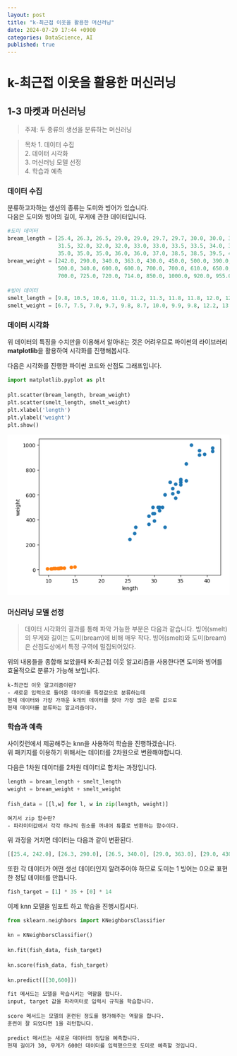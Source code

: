```yaml
---
layout: post
title: "k-최근접 이웃을 활용한 머신러닝"
date: 2024-07-29 17:44 +0900
categories: DataScience, AI
published: true
---
```


k-최근접 이웃을 활용한 머신러닝
===

## 1-3 마켓과 머신러닝

> 주제: 두 종류의 생선을 분류하는 머신러닝

> 목차
    1. 데이터 수집  
    2. 데이터 시각화  
    3. 머신러닝 모델 선정  
    4. 학습과 예측  

### 데이터 수집  

분류하고자하는 생선의 종류는 도미와 빙어가 있습니다.  
다음은 도미와 빙어의 길이, 무게에 관한 데이터입니다.  

```python
#도미 데이터
bream_length = [25.4, 26.3, 26.5, 29.0, 29.0, 29.7, 29.7, 30.0, 30.0, 30.7, 31.0, 31.0,
                31.5, 32.0, 32.0, 32.0, 33.0, 33.0, 33.5, 33.5, 34.0, 34.0, 34.5, 35.0,
                35.0, 35.0, 35.0, 36.0, 36.0, 37.0, 38.5, 38.5, 39.5, 41.0, 41.0]
bream_weight = [242.0, 290.0, 340.0, 363.0, 430.0, 450.0, 500.0, 390.0, 450.0, 500.0, 475.0, 500.0,
                500.0, 340.0, 600.0, 600.0, 700.0, 700.0, 610.0, 650.0, 575.0, 685.0, 620.0, 680.0,
                700.0, 725.0, 720.0, 714.0, 850.0, 1000.0, 920.0, 955.0, 925.0, 975.0, 950.0]

#빙어 데이터
smelt_length = [9.8, 10.5, 10.6, 11.0, 11.2, 11.3, 11.8, 11.8, 12.0, 12.2, 12.4, 13.0, 14.3, 15.0]
smelt_weight = [6.7, 7.5, 7.0, 9.7, 9.8, 8.7, 10.0, 9.9, 9.8, 12.2, 13.4, 12.2, 19.7, 19.9]
```

### 데이터 시각화

위 데이터의 특징을 수치만을 이용해서 알아내는 것은 어려우므로 파이썬의 라이브러리 **matplotlib**을 활용하여
시각화를 진행해봅시다.  

다음은 시각화를 진행한 파이썬 코드와 산점도 그래프입니다.

```python
import matplotlib.pyplot as plt

plt.scatter(bream_length, bream_weight)
plt.scatter(smelt_length, smelt_weight)
plt.xlabel('length')
plt.ylabel('weight')
plt.show()
```
!['img1'](assets\072901.png)

### 머신러닝 모델 선정

> 데이터 시각화의 결과를 통해 파악 가능한 부분은 다음과 같습니다.
        빙어(smelt)의 무게와 길이는 도미(bream)에 비해 매우 작다.
        빙어(smelt)와 도미(bream)은 산점도상에서 특정 구역에 밀집되어있다.

위의 내용들을 종합해 보았을때 K-최근접 이웃 알고리즘을 사용한다면 도미와 빙어를 효율적으로 분류가 가능해 보입니다.

```
k-최근접 이웃 알고리즘이란?  
- 새로운 입력으로 들어온 데이터를 특정값으로 분류하는데 
현재 데이터와 가장 가까운 k개의 데이터를 찾아 가장 많은 분류 값으로 
현재 데이터를 분류하는 알고리즘이다.
```

### 학습과 예측

사이킷런에서 제공해주는 knn을 사용하여 학습을 진행하겠습니다.  
위 패키지를 이용하기 위해서는 데이터를 2차원으로 변환해야합니다.  

다음은 1차원 데이터를 2차원 데이터로 합치는 과정입니다.  

```python
length = bream_length + smelt_length
weight = bream_weight + smelt_weight

fish_data = [[l,w] for l, w in zip(length, weight)]
```

```
여기서 zip 함수란?
- 파라미터값에서 각각 하나씩 원소를 꺼내어 튜플로 반환하는 함수이다.
```

위 과정을 거치면 데이터는 다음과 같이 변환된다.  
```python
[[25.4, 242.0], [26.3, 290.0], [26.5, 340.0], [29.0, 363.0], [29.0, 430.0], [29.7, 450.0], [29.7, 500.0], [30.0, 390.0], [30.0, 450.0], [30.7, 500.0], [31.0, 475.0], [31.0, 500.0], [31.5, 500.0], [32.0, 340.0], [32.0, 600.0], [32.0, 600.0], [33.0, 700.0], [33.0, 700.0], [33.5, 610.0], [33.5, 650.0], [34.0, 575.0], [34.0, 685.0], [34.5, 620.0], [35.0, 680.0], [35.0, 700.0], [35.0, 725.0], [35.0, 720.0], [36.0, 714.0], [36.0, 850.0], [37.0, 1000.0], [38.5, 920.0], [38.5, 955.0], [39.5, 925.0], [41.0, 975.0], [41.0, 950.0], [9.8, 6.7], [10.5, 7.5], [10.6, 7.0], [11.0, 9.7], [11.2, 9.8], [11.3, 8.7], [11.8, 10.0], [11.8, 9.9], [12.0, 9.8], [12.2, 12.2], [12.4, 13.4], [13.0, 12.2], [14.3, 19.7], [15.0, 19.9]]
```

또한 각 데이터가 어떤 생선 데이터인지 알려주어야 하므로 도미는 1 빙어는 0으로 표현한 정답 데이터를 만듭니다.
```python
fish_target = [1] * 35 + [0] * 14
```

이제 knn 모델을 임포트 하고 학습을 진행시킵시다.  
```python
from sklearn.neighbors import KNeighborsClassifier

kn = KNeighborsClassifier()

kn.fit(fish_data, fish_target)

kn.score(fish_data, fish_target)

kn.predict([[30,600]])
```

```
fit 메서드는 모델을 학습시키는 역할을 합니다.
input, target 값을 파라미터로 입력시 규칙을 학습합니다.

score 메서드는 모델의 훈련된 정도를 평가해주는 역할을 합니다.
훈련이 잘 되었다면 1을 리턴합니다.

predict 메서드는 새로운 데이터의 정답을 예측합니다.
현재 길이가 30, 무게가 600인 데이터를 입력했으므로 도미로 예측할 것입니다.
```






